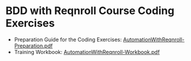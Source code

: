 # BDD with Reqnroll Course Coding Exercises

* Preparation Guide for the Coding Exercises: [AutomationWithReqnroll-Preparation.pdf](AutomationWithReqnroll-Preparation.pdf)
* Training Workbook: [AutomationWithReqnroll-Workbook.pdf](AutomationWithReqnroll-Workbook.pdf)